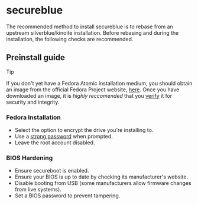 # secureblue

The recommended method to install secureblue is to rebase from an upstream silverblue/kinoite installation. Before rebasing and during the installation, the following checks are recommended.

## Preinstall guide

> [!TIP]
> If you don't yet have a Fedora Atomic installation medium, you should obtain an image from the official Fedora Project website, [here](https://fedoraproject.org/atomic-desktops/). Once you have downloaded an image, it is *highly reccomended* that you [verify](https://fedoraproject.org/security) it for security and integrity.

### Fedora Installation
- Select the option to encrypt the drive you're installing to.
- Use a [strong password](https://security.harvard.edu/use-strong-passwords) when prompted.
- Leave the root account disabled.

### BIOS Hardening
- Ensure secureboot is enabled.
- Ensure your BIOS is up to date by checking its manufacturer's website.
- Disable booting from USB (some manufacturers allow firmware changes from live systems).
- Set a BIOS password to prevent tampering.
